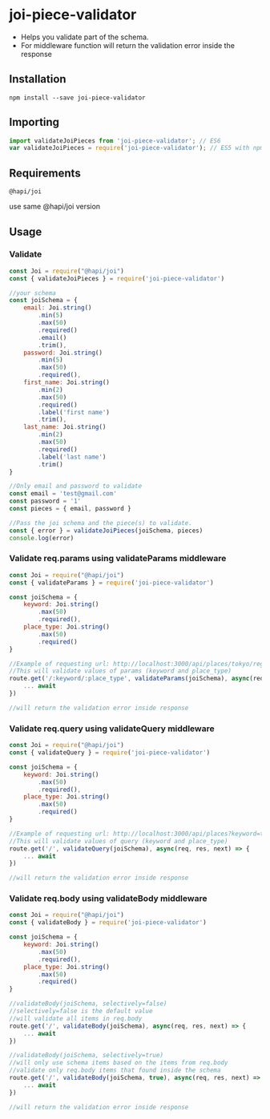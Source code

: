 # joi-piece-validator

- Helps you validate part of the schema.
- For middleware function will return the validation error inside the response

## Installation

```shell
npm install --save joi-piece-validator
```

## Importing

```js
import validateJoiPieces from 'joi-piece-validator'; // ES6
var validateJoiPieces = require('joi-piece-validator'); // ES5 with npm
```

## Requirements
```@hapi/joi```

use same @hapi/joi version

## Usage

### Validate

```js
const Joi = require("@hapi/joi")
const { validateJoiPieces } = require('joi-piece-validator')

//your schema
const joiSchema = {
    email: Joi.string()
        .min(5)
        .max(50)
        .required()
        .email()
        .trim(),
    password: Joi.string()
        .min(5)
        .max(50)
        .required(),
    first_name: Joi.string()
        .min(2)
        .max(50)
        .required()
        .label('first name')
        .trim(),
    last_name: Joi.string()
        .min(2)
        .max(50)
        .required()
        .label('last name')
        .trim()
}

//Only email and password to validate
const email = 'test@gmail.com'
const password = '1'
const pieces = { email, password }

//Pass the joi schema and the piece(s) to validate.
const { error } = validateJoiPieces(joiSchema, pieces)
console.log(error)
```

### Validate req.params using validateParams middleware

```js
const Joi = require("@hapi/joi")
const { validateParams } = require('joi-piece-validator')

const joiSchema = {
    keyword: Joi.string()
        .max(50)
        .required(),
    place_type: Joi.string()
        .max(50)
        .required()
}

//Example of requesting url: http://localhost:3000/api/places/tokyo/region
//This will validate values of params (keyword and place_type)
route.get('/:keyword/:place_type', validateParams(joiSchema), async(req, res, next) => {
    ... await
})

//will return the validation error inside response
```

### Validate req.query using validateQuery middleware

```js
const Joi = require("@hapi/joi")
const { validateQuery } = require('joi-piece-validator')

const joiSchema = {
    keyword: Joi.string()
        .max(50)
        .required(),
    place_type: Joi.string()
        .max(50)
        .required()
}

//Example of requesting url: http://localhost:3000/api/places?keyword=tokyo&place_type=region
//This will validate values of query (keyword and place_type)
route.get('/', validateQuery(joiSchema), async(req, res, next) => {
    ... await
})

//will return the validation error inside response
```

### Validate req.body using validateBody middleware

```js
const Joi = require("@hapi/joi")
const { validateBody } = require('joi-piece-validator')

const joiSchema = {
    keyword: Joi.string()
        .max(50)
        .required(),
    place_type: Joi.string()
        .max(50)
        .required()
}

//validateBody(joiSchema, selectively=false)
//selectively=false is the default value
//will validate all items in req.body
route.get('/', validateBody(joiSchema), async(req, res, next) => {
    ... await
})

//validateBody(joiSchema, selectively=true)
//will only use schema items based on the items from req.body
//validate only req.body items that found inside the schema
route.get('/', validateBody(joiSchema, true), async(req, res, next) => {
    ... await
})

//will return the validation error inside response
```
